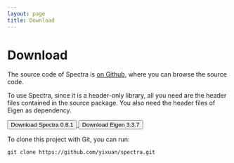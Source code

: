 ```yaml
---
layout: page
title: Download
---
```


# Download

The source code of Spectra is [on Github](https://github.com/yixuan/spectra),
where you can browse the source code.

To use Spectra, since it is a header-only library, all you need are the
header files contained in the source package. You also need the header files
of Eigen as dependency.

<a href="https://github.com/yixuan/spectra/archive/v0.8.1.tar.gz">
<button type="button" class="btn btn-success btn-sm">
<span class="glyphicon glyphicon-download"></span> Download Spectra 0.8.1
</button>
</a>

<a href="https://bitbucket.org/eigen/eigen/get/3.3.7.tar.gz">
<button type="button" class="btn btn-success btn-sm">
<span class="glyphicon glyphicon-download"></span> Download Eigen 3.3.7
</button>
</a>

To clone this project with Git, you can run:

~~~
git clone https://github.com/yixuan/spectra.git
~~~
